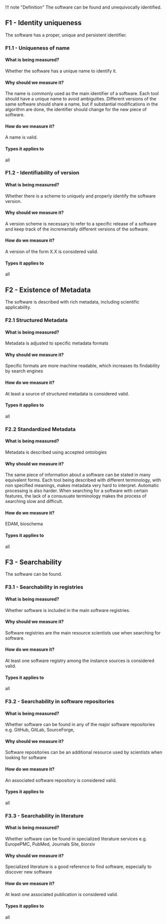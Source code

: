 
!!! note "Definition"
The software can be found and unequivocally identified.

## F1 - Identity uniqueness 

The software has a proper, unique and persistent identifier. 

### F1.1 - Uniqueness of name

#### What is being measured?
Whether the software has a unique name to identify it.

#### Why should we measure it?
The name is commonly used as the main identifier of a software. Each tool should have a unique name to avoid ambiguities. Different versions of the same software should share a name, but if substantial modifications in the algorithm are done, the identifier should change for the new piece of software.

#### How do we measure it?
A name is valid.

#### Types it applies to 
all

### F1.2 - Identifiability of version
#### What is being measured?
Whether there is a scheme to uniquely and properly identify the software version.

#### Why should we measure it?
A version scheme is necessary to refer to a specific release of a software and keep track of the incrementally different versions of the software.

#### How do we measure it?
A version of the form X.X is considered valid.

#### Types it applies to 
all


## F2 - Existence of Metadata 

The software is described with rich metadata, including scientific applicability.

### F2.1 Structured Metadata

#### What is being measured?
Metadata is adjusted to specific metadata formats

#### Why should we measure it?
Specific formats are more machine readable, which increases its findability by search engines

#### How do we measure it?
At least a source of structured metadata is considered valid.

#### Types it applies to 
all

### F2.2 Standardized Metadata

#### What is being measured?
Metadata is described using accepted ontologies

#### Why should we measure it?
The same piece of information about a software can be stated in many equivalent forms. Each tool being described with different terminology, with non specified meanings, makes metadata very hard to interpret. Automatic processing is also harder. When searching for a software with certain features, the lack of a consusuate terminology makes the process of searching slow and difficult.

#### How do we measure it?
EDAM, bioschema

#### Types it applies to 
all

## F3 - Searchability 

The software can be found.

### F3.1 - Searchability in registries

#### What is being measured?
Whether software is included in the main software registries.

#### Why should we measure it?
Software registries are the main resource scientists use when searching for software.

#### How do we measure it?
At least one software registry among the instance sources is considered valid.

#### Types it applies to 
all

### F3.2 - Searchability in software repositories

#### What is being measured?
Whether software can be found in any of the major software repositories e.g. GitHub, GitLab, SourceForge,

#### Why should we measure it?
Software repositories can be an additional resource used by scientists when looking for software

#### How do we measure it?
An associated software repository is considered valid.

#### Types it applies to 
all

### F3.3 - Searchability in literature

#### What is being measured?
Whether software can be found in specialized literature services e.g. EuropePMC, PubMed, Journals Site, biorxiv

#### Why should we measure it?
Specialized literature is a good reference to find software, especially to discover new software

#### How do we measure it?
At least one associated publication is considered valid.

#### Types it applies to 
all
